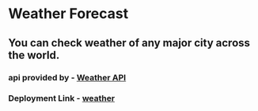 # Weather Forecast

## You can check weather of any major city across the world.

### api provided by - [Weather API](https://www.weatherapi.com/)
### Deployment Link - [weather](https://weather-two-chi.vercel.app/)
